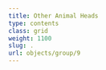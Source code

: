 ```yaml
---
title: Other Animal Heads
type: contents
class: grid
weight: 1100
slug: .
url: objects/group/9
---
```

